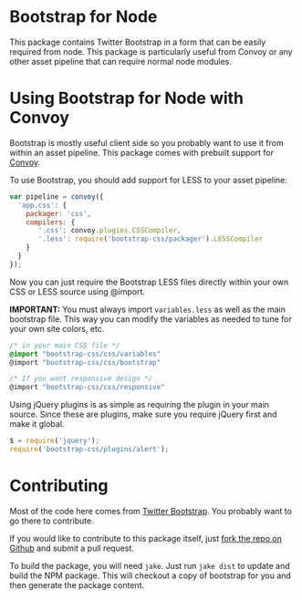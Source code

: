 # Bootstrap for Node

This package contains Twitter Bootstrap in a form that can be easily required
from node. This package is particularly useful from Convoy or any other asset
pipeline that can require normal node modules.

# Using Bootstrap for Node with Convoy

Bootstrap is mostly useful client side so you probably want to use it from
within an asset pipeline. This package comes with prebuilt support for
[Convoy](http://github.com/charlesjolley/convoy).

To use Bootstrap, you should add support for LESS to your asset pipeline:

```javascript
var pipeline = convoy({
  'app.css': {
    packager: 'css',
    compilers: {
       '.css': convoy.plugins.CSSCompiler,
       '.less': require('bootstrap-css/packager').LESSCompiler
    }
  }
});
```

Now you can just require the Bootstrap LESS files directly within your own
CSS or LESS source using @import.

**IMPORTANT:** You must always import `variables.less` as well as the main 
bootstrap file. This way you can modify the variables as needed to tune for 
your own site colors, etc.

```css
/* in your main CSS file */
@import "bootstrap-css/css/variables"
@import "bootstrap-css/css/bootstrap"

/* If you want responsive design */
@import "bootstrap-css/css/responsive"
```

Using jQuery plugins is as simple as requiring the plugin in your main source.
Since these are plugins, make sure you require jQuery first and make it
global.

```javascript
$ = require('jquery');
require('bootstrap-css/plugins/alert');
```

# Contributing

Most of the code here comes from 
[Twitter Bootstrap](http://github.com/twitter/bootstrap). You probably want to
go there to contribute.

If you would like to contribute to this package itself, just 
[fork the repo on Github](http://github.com/charlesjolley/bootstrap-css) and
submit a pull request.

To build the package, you will need `jake`. Just run `jake dist` to update and
build the NPM package. This will checkout a copy of bootstrap for you and then
generate  the package content.
